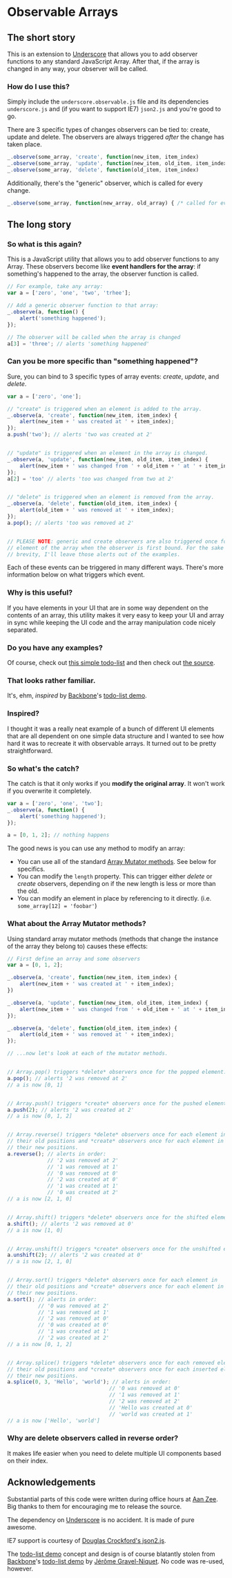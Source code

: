 # Observable Arrays

## The short story

This is an extension to [Underscore](http://documentcloud.github.com/underscore/) that allows you to add observer functions to any standard JavaScript Array. After that, if the array is changed in any way, your observer will be called.

### How do I use this?

Simply include the `underscore.observable.js` file and its dependencies `underscore.js` and (if you want to support IE7) `json2.js` and you're good to go.

There are 3 specific types of changes observers can be tied to: create, update and delete. The observers are always triggered *after* the change has taken place.

```javascript
_.observe(some_array, 'create', function(new_item, item_index)           { /* called for new elements     */ });
_.observe(some_array, 'update', function(new_item, old_item, item_index) { /* called for changed elements */ });
_.observe(some_array, 'delete', function(old_item, item_index)           { /* called for deleted elements */ });
```

Additionally, there's the "generic" observer, which is called for every change.

```javascript
_.observe(some_array, function(new_array, old_array) { /* called for every change */ });
```

## The long story

### So what is this again?

This is a JavaScript utility that allows you to add observer functions to any Array. These observers become like **event handlers for the array**: if something's happened to the array, the observer function is called.

```javascript
// For example, take any array:
var a = ['zero', 'one', 'two', 'trhee'];

// Add a generic observer function to that array:
_.observe(a, function() {
    alert('something happened');
});

// The observer will be called when the array is changed
a[3] = 'three'; // alerts 'something happened'
```

### Can you be more specific than "something happened"?

Sure, you can bind to 3 specific types of array events: *create*, *update*, and *delete*.

```javascript
var a = ['zero', 'one'];

// "create" is triggered when an element is added to the array.
_.observe(a, 'create', function(new_item, item_index) {
    alert(new_item + ' was created at ' + item_index);
});
a.push('two'); // alerts 'two was created at 2'


// "update" is triggered when an element in the array is changed.
_.observe(a, 'update', function(new_item, old_item, item_index) {
    alert(new_item + ' was changed from ' + old_item + ' at ' + item_index);
});
a[2] = 'too' // alerts 'too was changed from two at 2'


// "delete" is triggered when an element is removed from the array.
_.observe(a, 'delete', function(old_item, item_index) {
    alert(old_item + ' was removed at ' + item_index);
});
a.pop(); // alerts 'too was removed at 2'


// PLEASE NOTE: generic and create observers are also triggered once for each
// element of the array when the observer is first bound. For the sake of
// brevity, I'll leave those alerts out of the examples.
```

Each of these events can be triggered in many different ways. There's more information below on what triggers which event.

### Why is this useful?

If you have elements in your UI that are in some way dependent on the contents of an array, this utility makes it very easy to keep your UI and array in sync while keeping the UI code and the array manipulation code nicely separated.

### Do you have any examples?

Of course, check out [this simple todo-list](http://experiments.mennovanslooten.nl/2011/observable-arrays/todo.html) and then check out [the source](https://github.com/mennovanslooten/Observable-Arrays/blob/master/js/todo.js).

### That looks rather familiar.

It's, ehm, *inspired* by [Backbone](http://backbonejs.org/)'s [todo-list demo](http://backbonejs.org/examples/todos/index.html).  

### Inspired?

I thought it was a really neat example of a bunch of different UI elements that are all dependent on one simple data structure and I wanted to see how hard it was to recreate it with observable arrays. It turned out to be pretty straightforward.

### So what's the catch?

The catch is that it only works if you **modify the original array**. It won't work if you overwrite it completely.

```javascript
var a = ['zero', 'one', 'two'];
_.observe(a, function() {
    alert('something happened');
});

a = [0, 1, 2]; // nothing happens
```

The good news is you can use any method to modify an array:

* You can use all  of the standard [Array Mutator methods](https://developer.mozilla.org/en/JavaScript/Reference/Global_Objects/Array#Mutator_methods). See below for specifics.
* You can modify the `length` property. This can trigger either *delete* or *create* observers, depending on if the new length is less or more than the old.
* You can modify an element in place by referencing to it directly. (i.e. `some_array[12] = 'foobar'`)

### What about the Array Mutator methods?

Using standard array mutator methods (methods that change the instance of the
array they belong to) causes these effects:

```javascript
// First define an array and some observers
var a = [0, 1, 2];

_.observe(a, 'create', function(new_item, item_index) {
    alert(new_item + ' was created at ' + item_index);
})

_.observe(a, 'update', function(new_item, old_item, item_index) {
    alert(new_item + ' was changed from ' + old_item + ' at ' + item_index);
});

_.observe(a, 'delete', function(old_item, item_index) {
    alert(old_item + ' was removed at ' + item_index);
});

// ...now let's look at each of the mutator methods.


// Array.pop() triggers *delete* observers once for the popped element:
a.pop(); // alerts '2 was removed at 2'
// a is now [0, 1]


// Array.push() triggers *create* observers once for the pushed element.
a.push(2); // alerts '2 was created at 2'
// a is now [0, 1, 2]


// Array.reverse() triggers *delete* observers once for each element in
// their old positions and *create* observers once for each element in
// their new positions.
a.reverse(); // alerts in order:
             // '2 was removed at 2'
             // '1 was removed at 1'
             // '0 was removed at 0'
             // '2 was created at 0'
             // '1 was created at 1'
             // '0 was created at 2'
// a is now [2, 1, 0]


// Array.shift() triggers *delete* observers once for the shifted element:
a.shift(); // alerts '2 was removed at 0'
// a is now [1, 0]


// Array.unshift() triggers *create* observers once for the unshifted element.
a.unshift(2); // alerts '2 was created at 0'
// a is now [2, 1, 0]


// Array.sort() triggers *delete* observers once for each element in
// their old positions and *create* observers once for each element in
// their new positions.
a.sort(); // alerts in order:
          // '0 was removed at 2'
          // '1 was removed at 1'
          // '2 was removed at 0'
          // '0 was created at 0'
          // '1 was created at 1'
          // '2 was created at 2'
// a is now [0, 1, 2]


// Array.splice() triggers *delete* observers once for each removed element in
// their old positions and *create* observers once for each inserted element in
// their new positions.
a.splice(0, 3, 'Hello', 'world'); // alerts in order:
                                 // '0 was removed at 0'
                                 // '1 was removed at 1'
                                 // '2 was removed at 2'
                                 // 'Hello was created at 0'
                                 // 'world was created at 1'
// a is now ['Hello', 'world']
```


### Why are delete observers called in reverse order?

It makes life easier when you need to delete multiple UI components based on their index.

## Acknowledgements

Substantial parts of this code were written during office hours at [Aan Zee](http://www.aanzee.nl). Big thanks to them for encouraging me to release the source. 

The dependency on [Underscore](http://documentcloud.github.com/underscore/) is no accident. It is made of pure awesome.

IE7 support is courtesy of [Douglas Crockford's json2.js](https://github.com/douglascrockford/JSON-js).

The [todo-list demo](http://experiments.mennovanslooten.nl/2011/observable-arrays/todo.html) concept and design is of course blatantly stolen from [Backbone](http://backbonejs.org/)'s [todo-list demo](http://backbonejs.org/examples/todos/index.html) by [Jérôme Gravel-Niquet](http://jgn.me/). No code was re-used, however.

